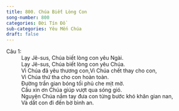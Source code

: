 ```yaml
---
title: 800. Chúa Biết Lòng Con
song-number: 800
categories: Đời Tín Đồ
sub-categories: Yêu Mến Chúa
draft: false
---
```

<dl><dt>Câu 1:</dt><dd data-verse="1">Lạy Jê-sus, Chúa biết lòng con yêu Ngài. <br/>Lạy Jê-sus, Chúa biết lòng con yêu Chúa. <br/>Vì Chúa đã yêu thương con,Vì Chúa chết thay cho con, <br/>Vì Chúa thứ tha cho con hoàn toàn. <br/>Đường trần gian bóng tối phủ che mịt mờ. <br/>Cầu xin ơn Chúa giúp vượt qua sóng gió. <br/>Nguyện Chúa nắm tay đưa con từng bước khó khăn gian nan, <br/>Và dắt con đi đến bờ bình an. </dd></dl>